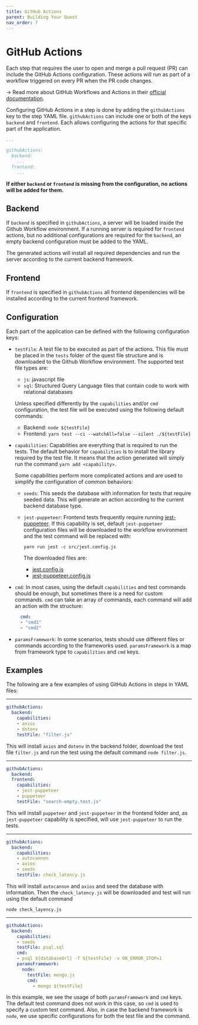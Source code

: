 ```yaml
---
title: GitHub Actions
parent: Building Your Quest
nav_order: 7
---
```


# GitHub Actions

Each step that requires the user to open and merge a pull request (PR) can include the GitHub Actions configuration. These actions will run as part of a workflow triggered on every PR when the PR code changes. 

→ Read more about GitHub Workflows and Actions in their [official documentation].

Configuring GitHub Actions in a step is done by adding the `githubActions` key to the step YAML file. `githubActions` can include one or both of the keys `backend` and `frontend`. Each allows configuring the actions for that specific part of the application.

```yaml
...

githubActions:
  backend:
    ...
  frontend:
    ...
```

**If either `backend` or `frontend` is missing from the configuration, no actions will be added for them.**

## Backend

If `backend` is specified in `githubActions`, a server will be loaded inside the Github Workflow environment. If a running server is required for `frontend` actions, but no additional configurations are required for the `backend`, an empty backend configuration must be added to the YAML.

The generated actions will install all required dependencies and run the server according to the current backend framework.

## Frontend

If `frontend` is specified in `githubActions` all frontend dependencies will be installed according to the current frontend framework.

## Configuration

Each part of the application can be defined with the following configuration keys:

- `testFile`: A test file to be executed as part of the actions. This file must be placed in the `tests` folder of the quest file structure and is downloaded to the Github Workflow environment. The supported test file types are:
    - `js`: javascript file
    - `sql`: Structured Query Language files that contain code to work with relational databases
    
    Unless specified differently by the `capabilities` and/or `cmd` configuration, the test file will be executed using the following default commands:
    
    - Backend: `node ${testFile}`
    - Frontend: `yarn test --ci --watchAll=false --silent ./${testFile}`
    
- `capabilities`: Capabilities are everything that is required to run the tests. The default behavior for `capabilities` is to install the library required by the test file. It means that the action generated will simply run the command `yarn add <capability>`.
    
    Some capabilities perform more complicated actions and are used to simplify the configuration of common behaviors:
    
    - `seeds`: This seeds the database with information for tests that require seeded data. This will generate an action according to the current backend database type.
    - `jest-puppeteer`: Frontend tests frequently require running [jest-puppeteer]. If this capability is set, default `jest-puppeteer` configuration files will be downloaded to the workflow environment and the test command will be replaced with:
        
        `yarn run jest -c src/jest.config.js`
        
        The downloaded files are: 
        
        - [jest.config.js]
        - [jest-puppeteer.config.js]
        
- `cmd`: In most cases, using the default `capabilities` and test commands should be enough, but sometimes there is a need for custom commands. `cmd` can take an array of commands, each command will add an action with the structure:
    
    ```yaml
      cmd: 
      - "cmd1"
      - "cmd2"
    ```
    

- `paramsFramework`: In some scenarios, tests should use different files or commands according to the frameworks used. `paramsFramework` is a map from framework type to `capabilities` and `cmd` keys.

## Examples

The following are a few examples of using GitHub Actions in steps in YAML files:

---

```yaml
githubActions:
  backend:
    capabilities:
    - axios
    - dotenv
    testFile: "filter.js"
```

This will install `axios` and `dotenv` in the backend folder, download the test file `filter.js` and run the test using the default command `node filter.js`.

---

```yaml
githubActions:
  backend:
  frontend:
    capabilities:
    - jest-puppeteer
    - puppeteer
    testFile: "search-empty.test.js"
```

This will install `puppeteer` and `jest-puppeteer` in the frontend folder and, as `jest-puppeteer` capability is specified, will use `jest-puppeteer` to run the tests.

---

```yaml
githubActions:
  backend:
    capabilities:
    - autocannon
    - axios
    - seeds
    testFile: check_latency.js
```

This will install `autocannon` and `axios` and seed the database with information. Then the `check_latency.js` will be downloaded and test will run using the default command

 `node check_layency.js`

---

```yaml
githubActions:
  backend:
    capabilities:
    - seeds
    testFile: psql.sql
    cmd:
    - psql ${databaseUrl} -f ${testFile} -v ON_ERROR_STOP=1
    paramsFramework:     
      node:
        testFile: mongo.js
        cmd: 
          - mongo ${testFile}
```

In this example, we see the usage of both `paramsFramework` and `cmd` keys. The default test command does not work in this case, so `cmd` is used to specify a custom test command. Also, in case the backend framework is `node`, we use specific configurations for both the test file and the command.

[official documentation]: https://docs.github.com/en/actions/using-workflows
[jest-puppeteer]: https://jestjs.io/docs/puppeteer
[jest.config.js]: https://engine.wilco.gg/quests/jest-puppeteer/jest.config.js
[jest-puppeteer.config.js]: https://engine.wilco.gg/quests/jest-puppeteer/jest-puppeteer.config.js
